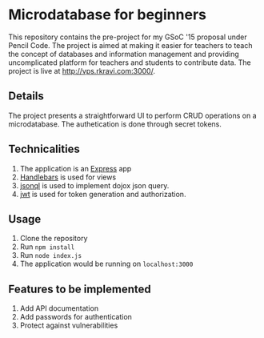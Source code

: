 # Microdatabase for beginners
This repository contains the pre-project for my GSoC '15 proposal under Pencil Code. The project is aimed at making it easier for teachers to teach the concept of databases and information management and providing uncomplicated platform for teachers and students to contribute data. The project is live at http://vps.rkravi.com:3000/.

## Details
The project presents a straightforward UI to perform CRUD operations on a microdatabase. The authetication is done through secret tokens.

## Technicalities
1. The application is an [Express](http://expressjs.com/) app
2. [Handlebars](http://handlebarsjs.com/) is used for views
3. [jsonql](https://github.com/PencilCode/jsonql) is used to implement dojox json query.
4. [jwt](https://github.com/auth0/express-jwt) is used for token generation and authorization.

## Usage
1. Clone the repository
2. Run `npm install`
3. Run `node index.js`
4. The application would be running on `localhost:3000`

## Features to be implemented
1. Add API documentation
2. Add passwords for authentication
3. Protect against vulnerabilities



